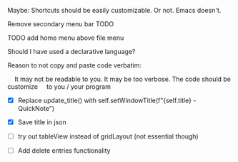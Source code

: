 Maybe: Shortcuts should be easily customizable. 
 Or not. Emacs doesn't.

Remove secondary menu bar TODO

TODO add home menu above file menu

Should I have used a declarative language?

Reason to not copy and paste code verbatim:

    It may not be readable to you. It may be too verbose. The code should be customize     to you / your program

- [x] Replace update_title() with self.setWindowTitle(f"{self.title} - QuickNote")



- [x] Save title in json
- [ ] try out tableView instead of gridLayout (not essential though)

- [ ] Add delete entries functionality